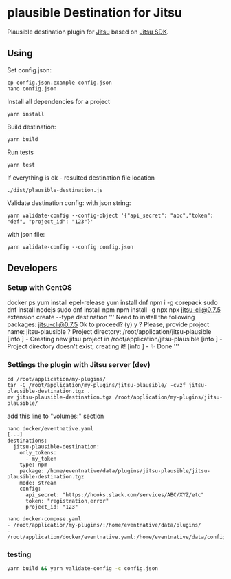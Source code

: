 # plausible Destination for Jitsu

Plausible destination plugin for [Jitsu](https://jitsu.com)
based on [Jitsu SDK](https://github.com/jitsucom/jitsu-sdk).



## Using
Set config.json:
```shell
cp config.json.example config.json
nano config.json
```

Install all dependencies for a project
```shell
yarn install
```

Build destination:
```shell
yarn build
```

Run tests
```shell
yarn test
```

If everything is ok - resulted destination file location
```shell
./dist/plausible-destination.js
```

Validate destination config:
with json string:
```shell
yarn validate-config --config-object '{"api_secret": "abc","token": "def", "project_id": "123"}'
```
with json file:
```shell
yarn validate-config --config config.json
```

## Developers  

### Setup with CentOS
docker ps
yum install epel-release
yum install dnf
npm i -g corepack
sudo dnf install nodejs
sudo dnf install npm
npm install -g npx
npx jitsu-cli@0.7.5 extension create --type destination
'''
  Need to install the following packages:
    jitsu-cli@0.7.5
  Ok to proceed? (y) y
  ? Please, provide project name: jitsu-plausible
  ? Project directory: /root/application/jitsu-plausible
  [info ] - Creating new jitsu project in /root/application/jitsu-plausible
  [info ] - Project directory doesn't exist, creating it!
  [info ] - ✨ Done
'''

### Settings the plugin with Jitsu server (dev)

```shell
cd /root/application/my-plugins/
tar -C /root/application/my-plugins/jitsu-plausible/ -cvzf jitsu-plausible-destination.tgz .
mv jitsu-plausible-destination.tgz /root/application/my-plugins/jitsu-plausible/
```

add this line to "volumes:" section
```shell
nano docker/eventnative.yaml
[...]
destinations:
  jitsu-plausible-destination:
    only_tokens:
      - my_token
    type: npm
    package: /home/eventnative/data/plugins/jitsu-plausible/jitsu-plausible-destination.tgz
    mode: stream
    config:
      api_secret: "https://hooks.slack.com/services/ABC/XYZ/etc"
      token: "registration,error"
      project_id: "123"
```

```
nano docker-compose.yaml
- /root/application/my-plugins/:/home/eventnative/data/plugins/
- /root/application/docker/eventnative.yaml:/home/eventnative/data/config/eventnative.yaml
```

### testing
```bash
yarn build && yarn validate-config -c config.json
```
